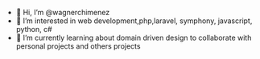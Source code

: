- 👋 Hi, I’m @wagnerchimenez
- 👀 I’m interested in web development,php,laravel, symphony, javascript, python, c#
- 🌱 I’m currently learning about domain driven design to collaborate with personal projects and others projects

<!---
wagnerchimenez/wagnerchimenez is a ✨ special ✨ repository because its `README.md` (this file) appears on your GitHub profile.
You can click the Preview link to take a look at your changes.
--->
